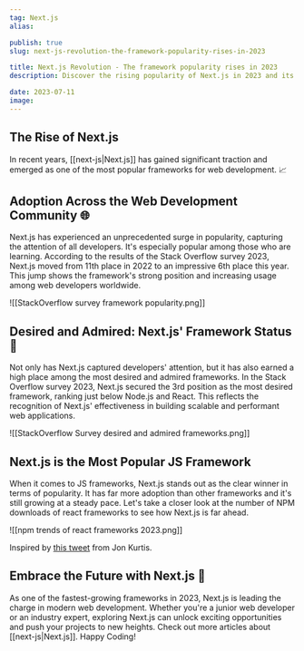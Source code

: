 ```yaml
---
tag: Next.js
alias:

publish: true
slug: next-js-revolution-the-framework-popularity-rises-in-2023

title: Next.js Revolution - The framework popularity rises in 2023
description: Discover the rising popularity of Next.js in 2023 and its impact on web development. Learn why Next.js is becoming a popular choice among web developers.

date: 2023-07-11
image:
---
```


## The Rise of Next.js

In recent years, [[next-js|Next.js]] has gained significant traction and emerged as one of the most popular frameworks for web development. 📈

## Adoption Across the Web Development Community 🌐

Next.js has experienced an unprecedented surge in popularity, capturing the attention of all developers. It's especially popular among those who are learning. According to the results of the Stack Overflow survey 2023, Next.js moved from 11th place in 2022 to an impressive 6th place this year. This jump shows the framework's strong position and increasing usage among web developers worldwide.

![[StackOverflow survey framework popularity.png]]


## Desired and Admired: Next.js' Framework Status 🌟

Not only has Next.js captured developers' attention, but it has also earned a high place among the most desired and admired frameworks. In the Stack Overflow survey 2023, Next.js secured the 3rd position as the most desired framework, ranking just below Node.js and React. This reflects the recognition of Next.js' effectiveness in building scalable and performant web applications.

![[StackOverflow Survey desired and admired frameworks.png]]

## Next.js is the Most Popular JS Framework

When it comes to JS frameworks, Next.js stands out as the clear winner in terms of popularity. It has far more adoption than other frameworks and it's still growing at a steady pace. Let's take a closer look at the number of NPM downloads of react frameworks to see how Next.js is far ahead.

![[npm trends of react frameworks 2023.png]]

Inspired by [this tweet](https://twitter.com/jonkkillian/status/1678183196628865024?s=20) from Jon Kurtis.


## Embrace the Future with Next.js 🚀

As one of the fastest-growing frameworks in 2023, Next.js is leading the charge in modern web development. Whether you're a junior web developer or an industry expert, exploring Next.js can unlock exciting opportunities and push your projects to new heights. Check out more articles about [[next-js|Next.js]]. Happy Coding!



